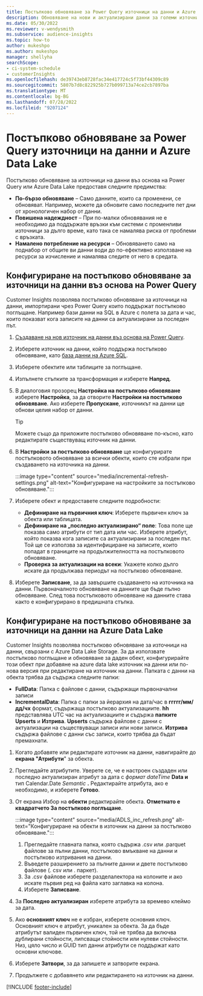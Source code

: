 ```yaml
---
title: Постъпково обновяване за Power Query източници на данни и Azure Data Lake
description: Обновяване на нови и актуализирани данни за големи източници на данни въз основа на Power Query или Azure данни езеро източници на данни.
ms.date: 05/30/2022
ms.reviewer: v-wendysmith
ms.subservice: audience-insights
ms.topic: how-to
author: mukeshpo
ms.author: mukeshpo
manager: shellyha
searchScope:
- ci-system-schedule
- customerInsights
ms.openlocfilehash: de39743eb8728fac34e417724c5f73bf44309c89
ms.sourcegitcommit: 5807b7d8c822925b727b099713a74ce2cb7897ba
ms.translationtype: MT
ms.contentlocale: bg-BG
ms.lasthandoff: 07/28/2022
ms.locfileid: "9207124"
---
```

# <a name="incremental-refresh-for-power-query-and-azure-data-lake-data-sources"></a>Постъпково обновяване за Power Query източници на данни и Azure Data Lake

Постъпково обновяване за източници на данни въз основа на Power Query или Azure Data Lake предоставя следните предимства:

- **По-бързо обновяване** – Само данните, които са променени, се обновяват. Например, можете да обновите само последните пет дни от хронологичен набор от данни.
- **Повишена надеждност** – При по-малки обновявания не е необходимо да поддържате връзки към системи с променливи източници за дълго време, като така се намалява риска от проблеми с връзката.
- **Намалено потребление на ресурси** – Обновяването само на поднабор от общите ви данни води до по-ефективно използване на ресурси за изчисление и намалява следите от него в средата.

## <a name="configure-incremental-refresh-for-data-sources-based-on-power-query"></a>Конфигуриране на постъпково обновяване за източници на данни въз основа на Power Query

Customer Insights позволява постъпково обновяване за източници на данни, импортирани чрез Power Query които поддържат постъпково поглъщане. Например бази данни на SQL в Azure с полета за дата и час, които показват кога записите на данни са актуализирани за последен път.

1. [Създаване на нов източник на данни въз основа на Power Query](connect-power-query.md).

1. Изберете източник на данни, който поддържа постъпково обновяване, като [база данни на Azure SQL](/power-query/connectors/azuresqldatabase).

1. Изберете обектите или таблиците за поглъщане.

1. Изпълнете стъпките за трансформация и изберете **Напред**.

1. В диалоговия прозорец **Настройка на постъпково обновяване** изберете **Настройка**, за да отворите **Настройки на постъпково обновяване**. Ако изберете **Пропускане**, източникът на данни ще обнови целия набор от данни.
   > [!TIP]
   > Можете също да приложите постъпково обновяване по-късно, като редактирате съществуващ източник на данни.

1. В **Настройки за постъпково обновяване** ще конфигурирате постъпковото обновяване за всички обекти, които сте избрали при създаването на източника на данни.

   :::image type="content" source="media/incremental-refresh-settings.png" alt-text="Конфигуриране на настройките за постъпково обновяване.":::

1. Изберете обект и предоставете следните подробности:

   - **Дефиниране на първичния ключ**: Изберете първичен ключ за обекта или таблицата.
   - **Дефиниране на „последно актуализирано“ поле**: Това поле ще показва само атрибути от тип дата или час. Изберете атрибут, който показва кога записите са актуализирани за последен път. Той ще се използва за идентифициране на записите, които попадат в границите на продължителността на постъпковото обновяване.
   - **Проверка за актуализации на всеки**: Укажете колко дълго искате да продължава периодът на постъпково обновяване.

1. Изберете **Записване**, за да завършите създаването на източника на данни. Първоначалното обновяване на данните ще бъде пълно обновяване. След това постъпковото обновяване на данните става както е конфигурирано в предишната стъпка.

## <a name="configure-incremental-refresh-for-azure-data-lake-data-sources"></a>Конфигуриране на постъпково обновяване за източници на данни на Azure Data Lake

Customer Insights позволява постъпково обновяване за източници на данни, свързани с Azure Data Lake Storage. За да използвате постъпково поглъщане и обновяване за даден обект, конфигурирайте този обект при добавяне на azure data lake източник на данни или по-нова версия при редактиране на източник на данни. Папката с данни на обекта трябва да съдържа следните папки:

- **FullData**: Папка с файлове с данни, съдържащи първоначални записи
- **IncrementalData**: Папка с папки за йерархия на дата/час в **ггггг/мм/дд/чх** формат, съдържаща постъпково актуализациите. **hh** представлява UTC час на актуализациите и съдържа **папките Upserts** и **Изтрива**. **Upserts** съдържа файлове с данни с актуализации на съществуващи записи или нови записи. **Изтрива** съдържа файлове с данни със записи, които трябва да бъдат премахнати.

1. Когато добавяте или редактирате източник на данни, навигирайте до **екрана "Атрибути**" за обекта.

1. Прегледайте атрибутите. Уверете се, че е настроен създаден или последно актуализиран атрибут за дата с *формат dateTime* **Data и** тип Calendar.Date *Semantic* **.** Редактирайте атрибута, ако е необходимо, и изберете **Готово**.

1. От екрана Избор на **обекти** редактирайте обекта. **Отметнато е квадратчето За постъпково поглъщане**.

   :::image type="content" source="media/ADLS_inc_refresh.png" alt-text="Конфигуриране на обекти в източник на данни за постъпково обновяване.":::

   1. Прегледайте главната папка, която съдържа .csv или .parquet файлове за пълни данни, постъпково вмъкване на данни и постъпково изтривания на данни.
   1. Въведете разширението за пълните данни и двете постъпково файлове (\. csv или \. паркет).
   1. За .csv файлове изберете разделалектора на колоните и ако искате първия ред на файла като заглавка на колона.
   1. Изберете **Записване**.

1. За **Последно актуализиран** изберете атрибута за времево клеймо за дата.

1. Ако **основният ключ** не е избран, изберете основния ключ. Основният ключ е атрибут, уникален за обекта. За да бъде атрибутът валиден първичен ключ, той не трябва да включва дублирани стойности, липсващи стойности или нулеви стойности. Низ, цяло число и GUID тип данни атрибути се поддържат като основни ключове.

1. Изберете **Затвори**, за да запишете и затворите екрана.

1. Продължете с добавянето или редактирането на източник на данни.

[!INCLUDE [footer-include](includes/footer-banner.md)]
